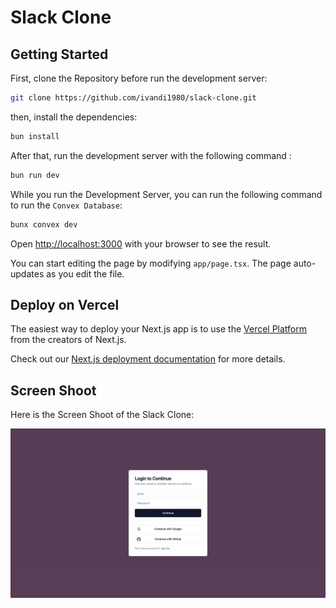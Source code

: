 # Slack Clone

## Getting Started

First, clone the Repository before run the development server:

```bash
git clone https://github.com/ivandi1980/slack-clone.git
```
then, install the dependencies:

```bash
bun install
```

After that, run the development server with the following command :

```bash
bun run dev
```

While you run the Development Server, you can run the following command to run the `Convex Database`:

```bash
bunx convex dev
```

Open [http://localhost:3000](http://localhost:3000) with your browser to see the result.

You can start editing the page by modifying `app/page.tsx`. The page auto-updates as you edit the file.

## Deploy on Vercel

The easiest way to deploy your Next.js app is to use the [Vercel Platform](https://vercel.com/new?utm_medium=default-template&filter=next.js&utm_source=create-next-app&utm_campaign=create-next-app-readme) from the creators of Next.js.

Check out our [Next.js deployment documentation](https://nextjs.org/docs/deployment) for more details.

## Screen Shoot

Here is the Screen Shoot of the Slack Clone:

![Auth](/public/assets/auth.png)
